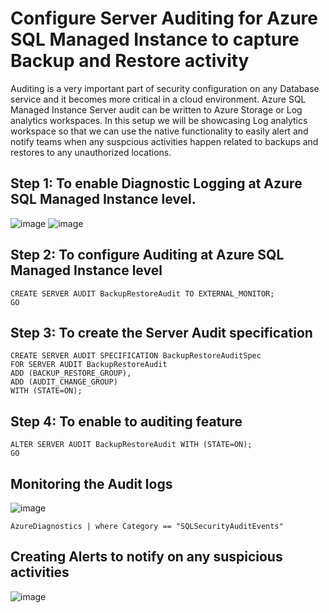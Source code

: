 # Configure Server Auditing for Azure SQL Managed Instance to capture Backup and Restore activity

Auditing is a very important part of security configuration on any Database service and it becomes more critical in a cloud environment. Azure SQL Managed Instance Server audit can be written to Azure Storage or Log analytics workspaces. In this setup we will be showcasing Log analytics workspace so that we can use the native functionality to easily alert and notify teams when any suspcious activities happen related to backups and restores to any unauthorized locations.

## Step 1: To enable Diagnostic Logging at Azure SQL Managed Instance level.

![image](https://user-images.githubusercontent.com/22504173/75150778-1e05b480-56d3-11ea-8b37-f45cf9375c84.png)
![image](https://user-images.githubusercontent.com/22504173/75150785-22ca6880-56d3-11ea-938c-7d4fbf473790.png)

## Step 2: To configure Auditing at Azure SQL Managed Instance level 

```TSQL
CREATE SERVER AUDIT BackupRestoreAudit TO EXTERNAL_MONITOR;
GO
```
## Step 3: To create the Server Audit specification

```TSQL
CREATE SERVER AUDIT SPECIFICATION BackupRestoreAuditSpec
FOR SERVER AUDIT BackupRestoreAudit
ADD (BACKUP_RESTORE_GROUP),
ADD (AUDIT_CHANGE_GROUP)
WITH (STATE=ON);
```
## Step 4: To enable to auditing feature

```TSQL
ALTER SERVER AUDIT BackupRestoreAudit WITH (STATE=ON);
GO
```
## Monitoring the Audit logs
![image](https://user-images.githubusercontent.com/22504173/75151345-7b4e3580-56d4-11ea-9397-227452050151.png)



```KQL
AzureDiagnostics | where Category == "SQLSecurityAuditEvents" 
```
## Creating Alerts to notify on any suspicious activities

![image](https://user-images.githubusercontent.com/22504173/75151353-8012e980-56d4-11ea-92e7-c7ae748caef2.png)
